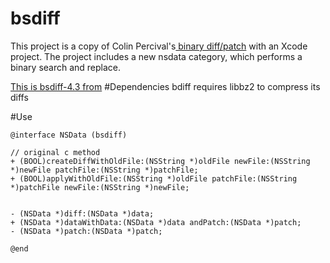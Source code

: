 # bsdiff
This project is a copy of Colin Percival's[ binary diff/patch](http://www.daemonology.net/bsdiff/) with an Xcode project. The project includes a new nsdata category, which performs a binary search and replace.

[This is bsdiff-4.3 from](http://www.daemonology.net/bsdiff/)
#Dependencies
bdiff requires libbz2 to compress its diffs


#Use

```objc
@interface NSData (bsdiff)

// original c method
+ (BOOL)createDiffWithOldFile:(NSString *)oldFile newFile:(NSString *)newFile patchFile:(NSString *)patchFile;
+ (BOOL)applyWithOldFile:(NSString *)oldFile patchFile:(NSString *)patchFile newFile:(NSString *)newFile;


- (NSData *)diff:(NSData *)data;
+ (NSData *)dataWithData:(NSData *)data andPatch:(NSData *)patch;
- (NSData *)patch:(NSData *)patch;

@end
```


